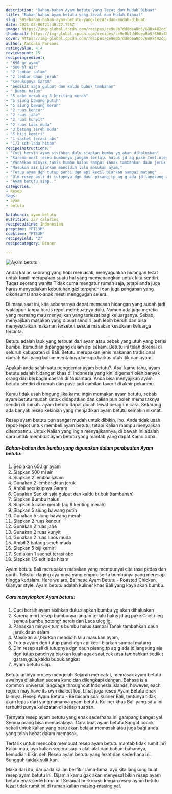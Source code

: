 ```yaml
---
description: "Bahan-bahan Ayam betutu yang lezat dan Mudah Dibuat"
title: "Bahan-bahan Ayam betutu yang lezat dan Mudah Dibuat"
slug: 585-bahan-bahan-ayam-betutu-yang-lezat-dan-mudah-dibuat
date: 2021-03-06T21:48:27.775Z
image: https://img-global.cpcdn.com/recipes/ce9e0b7dd0dea8b5/680x482cq70/ayam-betutu-foto-resep-utama.jpg
thumbnail: https://img-global.cpcdn.com/recipes/ce9e0b7dd0dea8b5/680x482cq70/ayam-betutu-foto-resep-utama.jpg
cover: https://img-global.cpcdn.com/recipes/ce9e0b7dd0dea8b5/680x482cq70/ayam-betutu-foto-resep-utama.jpg
author: Antonio Parsons
ratingvalue: 4.4
reviewcount: 15
recipeingredient:
- "650 gr ayam"
- "500 ml air"
- "2 lembar salam"
- "2 lembar daun jeruk"
- "secukupnya Garam"
- "Sedikit saja gulput dan kaldu bubuk tambahan"
- " Bumbu halus"
- "5 cabe merah aq 8 keriting merah"
- "5 siung bawang putih"
- "5 siung bawang merah"
- "2 ruas kencur"
- "2 ruas jahe"
- "2 ruas kunyit"
- "2 ruas Laos muda"
- "3 batang sereh muda"
- "5 biji kemiri"
- "1 sachet terasi abc"
- "1/2 sdt lada hitam"
recipeinstructions:
- "Cuci bersih ayam sisihkan dulu.siapkan bumbu yg akan dihaluskan"
- "Karena mnrt resep bumbunya jangan terlalu halus jd aq pake Coet.uleg semua bumbu,potong² sereh dan Laos uleg jg."
- "Panaskan minyak,tumis bumbu halus sampai Tanak tambahkan daun jeruk,daun salam"
- "Masukan air,biarkan mendidih lalu masukan ayam,"
- "Tutup ayam dgn tutup panci.dgn api kecil biarkan sampai matang"
- "Dlm resep asli di tutupnya dgn daun pisang,tp aq g ada jd langsung aja dgn tutup pancinya.biarkan kuah agak saat,cek rasa tambahkan sedikit garam,gula,kaldu bubuk.angkat"
- "Ayam betutu siap.."
categories:
- Resep
tags:
- ayam
- betutu

katakunci: ayam betutu 
nutrition: 227 calories
recipecuisine: Indonesian
preptime: "PT13M"
cooktime: "PT53M"
recipeyield: "2"
recipecategory: Dinner

---
```



![Ayam betutu](https://img-global.cpcdn.com/recipes/ce9e0b7dd0dea8b5/680x482cq70/ayam-betutu-foto-resep-utama.jpg)

Andai kalian seorang yang hobi memasak, menyuguhkan hidangan lezat untuk famili merupakan suatu hal yang menyenangkan untuk kita sendiri. Tugas seorang  wanita Tidak cuma mengatur rumah saja, tetapi anda juga harus menyediakan kebutuhan gizi terpenuhi dan juga panganan yang dikonsumsi anak-anak mesti menggugah selera.

Di masa  saat ini, kita sebenarnya dapat memesan hidangan yang sudah jadi walaupun tanpa harus repot membuatnya dulu. Namun ada juga mereka yang memang mau menyajikan yang terlezat bagi keluarganya. Sebab, menyajikan masakan yang dibuat sendiri jauh lebih bersih dan bisa menyesuaikan makanan tersebut sesuai masakan kesukaan keluarga tercinta. 

Betutu adalah lauk yang terbuat dari ayam atau bebek yang utuh yang berisi bumbu, kemudian dipanggang dalam api sekam. Betutu ini telah dikenal di seluruh kabupaten di Bali. Betutu merupakan jenis makanan tradisional daerah Bali yang bahan mentahnya berupa karkas utuh itik dan ayam.

Apakah anda salah satu penggemar ayam betutu?. Asal kamu tahu, ayam betutu adalah hidangan khas di Indonesia yang kini digemari oleh banyak orang dari berbagai daerah di Nusantara. Anda bisa menyajikan ayam betutu sendiri di rumah dan pasti jadi camilan favorit di akhir pekanmu.

Kamu tidak usah bingung jika kamu ingin memakan ayam betutu, sebab ayam betutu mudah untuk didapatkan dan kalian pun boleh memasaknya sendiri di rumah. ayam betutu dapat diolah lewat beragam cara. Sekarang ada banyak resep kekinian yang menjadikan ayam betutu semakin nikmat.

Resep ayam betutu pun sangat mudah untuk dibikin, lho. Anda tidak usah repot-repot untuk membeli ayam betutu, tetapi Kalian mampu menyajikan ditempatmu. Untuk Kalian yang ingin menyajikannya, di bawah ini adalah cara untuk membuat ayam betutu yang mantab yang dapat Kamu coba.

<!--inarticleads1-->

##### Bahan-bahan dan bumbu yang digunakan dalam pembuatan Ayam betutu:

1. Sediakan 650 gr ayam
1. Siapkan 500 ml air
1. Siapkan 2 lembar salam
1. Gunakan 2 lembar daun jeruk
1. Ambil secukupnya Garam
1. Gunakan Sedikit saja gulput dan kaldu bubuk (tambahan)
1. Siapkan  Bumbu halus
1. Siapkan 5 cabe merah (aq 8 keriting merah)
1. Siapkan 5 siung bawang putih
1. Gunakan 5 siung bawang merah
1. Siapkan 2 ruas kencur
1. Gunakan 2 ruas jahe
1. Gunakan 2 ruas kunyit
1. Gunakan 2 ruas Laos muda
1. Ambil 3 batang sereh muda
1. Siapkan 5 biji kemiri
1. Sediakan 1 sachet terasi abc
1. Siapkan 1/2 sdt lada hitam


Ayam betutu Bali merupakan masakan yang mempunyai cita rasa pedas dan gurih. Tekstur daging ayamnya yang empuk serta bumbunya yang meresap hingga kedalam. Here we are, Balinese Ayam Betutu - Roasted Chicken, Gianyar style. Ayam betutu adalah kuliner khas Bali yang kaya akan bumbu. 

<!--inarticleads2-->

##### Cara menyiapkan Ayam betutu:

1. Cuci bersih ayam sisihkan dulu.siapkan bumbu yg akan dihaluskan
1. Karena mnrt resep bumbunya jangan terlalu halus jd aq pake Coet.uleg semua bumbu,potong² sereh dan Laos uleg jg.
1. Panaskan minyak,tumis bumbu halus sampai Tanak tambahkan daun jeruk,daun salam
1. Masukan air,biarkan mendidih lalu masukan ayam,
1. Tutup ayam dgn tutup panci.dgn api kecil biarkan sampai matang
1. Dlm resep asli di tutupnya dgn daun pisang,tp aq g ada jd langsung aja dgn tutup pancinya.biarkan kuah agak saat,cek rasa tambahkan sedikit garam,gula,kaldu bubuk.angkat
1. Ayam betutu siap..


Betutu artinya proses mengolah Sejarah mencatat, memasak ayam betutu awalnya dilakukan secara kuno dan dilengkapi dengan. Bahasa is a common universal language throughout Indonesia islands, however, each region may have its own dialect too. Lihat juga resep Ayam Betutu enak lainnya. Resep Ayam Betutu - Berbicara soal kuliner Bali, tentunya tidak akan lepas dari yang namanya ayam betutu. Kuliner khas Bali yang satu ini terbukti punya kelezatan di setiap suapan. 

Ternyata resep ayam betutu yang enak sederhana ini gampang banget ya! Semua orang bisa memasaknya. Cara buat ayam betutu Sangat cocok sekali untuk kalian yang baru akan belajar memasak atau juga bagi anda yang telah hebat dalam memasak.

Tertarik untuk mencoba membuat resep ayam betutu mantab tidak rumit ini? Kalau mau, ayo kalian segera siapin alat-alat dan bahan-bahannya, kemudian bikin deh Resep ayam betutu yang lezat dan sederhana ini. Sungguh taidak sulit kan. 

Maka dari itu, daripada kalian berfikir lama-lama, ayo kita langsung buat resep ayam betutu ini. Dijamin kamu gak akan menyesal bikin resep ayam betutu enak sederhana ini! Selamat berkreasi dengan resep ayam betutu lezat tidak rumit ini di rumah kalian masing-masing,ya!.

